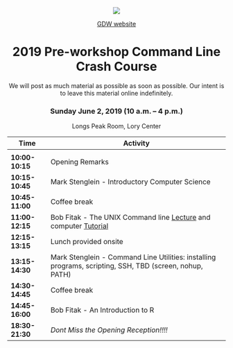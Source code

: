 <div align="center">

<img src="http://gdwworkshop.colostate.edu/media/sites/131/2016/11/GDW.png">

[GDW website](https://gdwworkshop.colostate.edu/)

<h1>2019 Pre-workshop Command Line Crash Course</h1>

We will post as much material as possible as soon as possible. Our intent is to leave this material online indefinitely.

### Sunday June 2, 2019 (10 a.m. – 4 p.m.)

Longs Peak Room, Lory Center

Time | Activity
--- | ---
<img width=100/> | <img width=500/>
**10:00-10:15** | Opening Remarks
**10:15-10:45** | Mark Stenglein - Introductory Computer Science
**10:45-11:00** | Coffee break
**11:00-12:15** | Bob Fitak - The UNIX Command line [Lecture]() and computer [Tutorial](./exercises/command-line-tutorial.md)
**12:15-13:15** | Lunch provided onsite
**13:15-14:30** | Mark Stenglein - Command Line Utilities: installing programs, scripting, SSH, TBD (screen, nohup, PATH)
**14:30-14:45** | Coffee break
**14:45-16:00** | Bob Fitak - An Introduction to R
**18:30-21:30** | *Dont Miss the Opening Reception!!!!*
</div>
